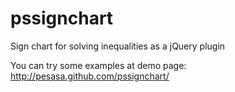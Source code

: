 pssignchart
===========

Sign chart for solving inequalities as a jQuery plugin

You can try some examples at demo page: http://pesasa.github.com/pssignchart/ 